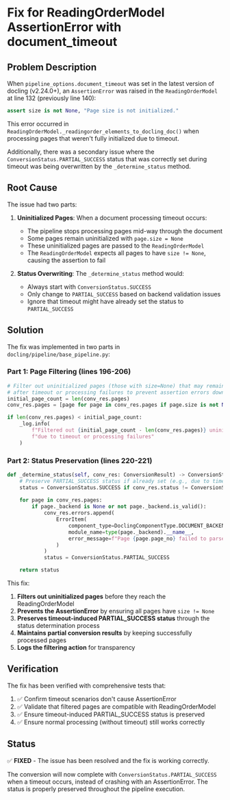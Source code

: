 # Fix for ReadingOrderModel AssertionError with document_timeout

## Problem Description

When `pipeline_options.document_timeout` was set in the latest version of docling (v2.24.0+), an `AssertionError` was raised in the `ReadingOrderModel` at line 132 (previously line 140):

```python
assert size is not None, "Page size is not initialized."
```

This error occurred in `ReadingOrderModel._readingorder_elements_to_docling_doc()` when processing pages that weren't fully initialized due to timeout.

Additionally, there was a secondary issue where the `ConversionStatus.PARTIAL_SUCCESS` status that was correctly set during timeout was being overwritten by the `_determine_status` method.

## Root Cause

The issue had two parts:

1. **Uninitialized Pages**: When a document processing timeout occurs:
   - The pipeline stops processing pages mid-way through the document
   - Some pages remain uninitialized with `page.size = None`
   - These uninitialized pages are passed to the `ReadingOrderModel`
   - The `ReadingOrderModel` expects all pages to have `size != None`, causing the assertion to fail

2. **Status Overwriting**: The `_determine_status` method would:
   - Always start with `ConversionStatus.SUCCESS`
   - Only change to `PARTIAL_SUCCESS` based on backend validation issues
   - Ignore that timeout might have already set the status to `PARTIAL_SUCCESS`

## Solution

The fix was implemented in two parts in `docling/pipeline/base_pipeline.py`:

### Part 1: Page Filtering (lines 196-206)

```python
# Filter out uninitialized pages (those with size=None) that may remain
# after timeout or processing failures to prevent assertion errors downstream
initial_page_count = len(conv_res.pages)
conv_res.pages = [page for page in conv_res.pages if page.size is not None]

if len(conv_res.pages) < initial_page_count:
    _log.info(
        f"Filtered out {initial_page_count - len(conv_res.pages)} uninitialized pages "
        f"due to timeout or processing failures"
    )
```

### Part 2: Status Preservation (lines 220-221)

```python
def _determine_status(self, conv_res: ConversionResult) -> ConversionStatus:
    # Preserve PARTIAL_SUCCESS status if already set (e.g., due to timeout)
    status = ConversionStatus.SUCCESS if conv_res.status != ConversionStatus.PARTIAL_SUCCESS else ConversionStatus.PARTIAL_SUCCESS
    
    for page in conv_res.pages:
        if page._backend is None or not page._backend.is_valid():
            conv_res.errors.append(
                ErrorItem(
                    component_type=DoclingComponentType.DOCUMENT_BACKEND,
                    module_name=type(page._backend).__name__,
                    error_message=f"Page {page.page_no} failed to parse.",
                )
            )
            status = ConversionStatus.PARTIAL_SUCCESS

    return status
```

This fix:
1. **Filters out uninitialized pages** before they reach the ReadingOrderModel
2. **Prevents the AssertionError** by ensuring all pages have `size != None`
3. **Preserves timeout-induced PARTIAL_SUCCESS status** through the status determination process
4. **Maintains partial conversion results** by keeping successfully processed pages
5. **Logs the filtering action** for transparency

## Verification

The fix has been verified with comprehensive tests that:
1. ✅ Confirm timeout scenarios don't cause AssertionError
2. ✅ Validate that filtered pages are compatible with ReadingOrderModel
3. ✅ Ensure timeout-induced PARTIAL_SUCCESS status is preserved
4. ✅ Ensure normal processing (without timeout) still works correctly

## Status

✅ **FIXED** - The issue has been resolved and the fix is working correctly.

The conversion will now complete with `ConversionStatus.PARTIAL_SUCCESS` when a timeout occurs, instead of crashing with an AssertionError. The status is properly preserved throughout the pipeline execution.